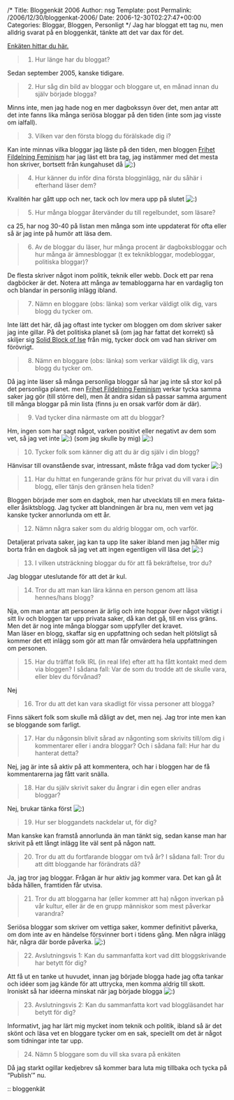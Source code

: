 /*
 Title: Bloggenkät 2006
 Author: nsg
 Template: post
 Permalink: /2006/12/30/bloggenkat-2006/
 Date: 2006-12-30T02:27:47+00:00
 Categories: Bloggar, Bloggen, Personligt
*/
Jag har bloggat ett tag nu, men alldrig svarat på en bloggenkät, tänkte att det var dax för det.

[Enkäten hittar du här.][1]

> 1. Hur länge har du bloggat?

Sedan september 2005, kanske tidigare.

> 2. Hur såg din bild av bloggar och bloggare ut, en månad innan du själv började blogga?

Minns inte, men jag hade nog en mer dagbokssyn över det, men antar att det inte fanns lika många seriösa bloggar på den tiden (inte som jag visste om ialfall).

> 3. Vilken var den första blogg du förälskade dig i?

Kan inte minnas vilka bloggar jag läste på den tiden, men bloggen [Frihet Fildelning Feminism][2] har jag läst ett bra tag, jag instämmer med det mesta hon skriver, bortsett från kungahuset då <img src="http://nsg.cc/wp-includes/images/smilies/icon_smile.gif" alt=":)" class="wp-smiley" /> 

> 4. Hur känner du inför dina första blogginlägg, när du såhär i efterhand läser dem?

Kvalitén har gått upp och ner, tack och lov mera upp på slutet <img src="http://nsg.cc/wp-includes/images/smilies/icon_smile.gif" alt=":)" class="wp-smiley" /> 

> 5. Hur många bloggar återvänder du till regelbundet, som läsare?

ca 25, har nog 30-40 på listan men många som inte uppdaterat för ofta eller så är jag inte på humör att läsa dem.

> 6. Av de bloggar du läser, hur många procent är dagboksbloggar och hur många är ämnesbloggar (t ex teknikbloggar, modebloggar, politiska bloggar)?

De flesta skriver något inom politik, teknik eller webb. Dock ett par rena dagböcker är det. Notera att många av temabloggarna har en vardaglig ton och blandar in personlig inlägg ibland.

> 7. Nämn en bloggare (obs: länka) som verkar väldigt olik dig, vars blogg du tycker om.

Inte lätt det här, då jag oftast inte tycker om bloggen om dom skriver saker jag inte gillar. På det politiska planet så (om jag har fattat det korrekt) så skiljer sig [Solid Block of Ise][3] från mig, tycker dock om vad han skriver om förövrigt.

> 8. Nämn en bloggare (obs: länka) som verkar väldigt lik dig, vars blogg du tycker om.

Då jag inte läser så många personliga bloggar så har jag inte så stor kol på det personliga planet. men [Frihet Fildelning Feminism][2] verkar tycka samma saker jag gör (till större del), men åt andra sidan så passar samma argument till många bloggar på min lista (finns ju en orsak varför dom är där).

> 9. Vad tycker dina närmaste om att du bloggar?

Hm, ingen som har sagt något, varken positivt eller negativt av dem som vet, så jag vet inte <img src="http://nsg.cc/wp-includes/images/smilies/icon_smile.gif" alt=":)" class="wp-smiley" /> (som jag skulle by mig) <img src="http://nsg.cc/wp-includes/images/smilies/icon_smile.gif" alt=":)" class="wp-smiley" /> 

> 10. Tycker folk som känner dig att du är dig själv i din blogg?

Hänvisar till ovanstående svar, intressant, måste fråga vad dom tycker <img src="http://nsg.cc/wp-includes/images/smilies/icon_smile.gif" alt=":)" class="wp-smiley" /> 

> 11. Har du hittat en fungerande gräns för hur privat du vill vara i din blogg, eller tänjs den gränsen hela tiden?

Bloggen började mer som en dagbok, men har utvecklats till en mera fakta- eller åsiktsblogg. Jag tycker att blandningen är bra nu, men vem vet jag kanske tycker annorlunda om ett år.

> 12. Nämn några saker som du aldrig bloggar om, och varför.

Detaljerat privata saker, jag kan ta upp lite saker ibland men jag håller mig borta från en dagbok så jag vet att ingen egentligen vill läsa det <img src="http://nsg.cc/wp-includes/images/smilies/icon_smile.gif" alt=":)" class="wp-smiley" /> 

> 13. I vilken utsträckning bloggar du för att få bekräftelse, tror du?

Jag bloggar uteslutande för att det är kul.

> 14. Tror du att man kan lära känna en person genom att läsa hennes/hans blogg?

Nja, om man antar att personen är ärlig och inte hoppar över något viktigt i sitt liv och bloggen tar upp privata saker, då kan det gå, till en viss gräns. Men det är nog inte många bloggar som uppfyller det kravet.  
Man läser en blogg, skaffar sig en uppfattning och sedan helt plötsligt så kommer det ett inlägg som gör att man får omvärdera hela uppfattningen om personen.

> 15. Har du träffat folk IRL (in real life) efter att ha fått kontakt med dem via bloggen? I sådana fall: Var de som du trodde att de skulle vara, eller blev du förvånad?

Nej

> 16. Tror du att det kan vara skadligt för vissa personer att blogga?

Finns säkert folk som skulle må dåligt av det, men nej. Jag tror inte men kan se bloggande som farligt.

> 17. Har du någonsin blivit sårad av någonting som skrivits till/om dig i kommentarer eller i andra bloggar? Och i sådana fall: Hur har du hanterat detta?

Nej, jag är inte så aktiv på att kommentera, och har i bloggen har de få kommentarerna jag fått varit snälla.

> 18. Har du själv skrivit saker du ångrar i din egen eller andras bloggar?

Nej, brukar tänka först <img src="http://nsg.cc/wp-includes/images/smilies/icon_smile.gif" alt=":)" class="wp-smiley" /> 

> 19. Hur ser bloggandets nackdelar ut, för dig?

Man kanske kan framstå annorlunda än man tänkt sig, sedan kanse man har skrivit på ett långt inlägg lite väl sent på någon natt.

> 20. Tror du att du fortfarande bloggar om två år? I sådana fall: Tror du att ditt bloggande har förändrats då?

Ja, jag tror jag bloggar. Frågan är hur aktiv jag kommer vara. Det kan gå åt båda hållen, framtiden får utvisa.

> 21. Tror du att bloggarna har (eller kommer att ha) någon inverkan på vår kultur, eller är de en grupp människor som mest påverkar varandra?

Seriösa bloggar som skriver om vettiga saker, kommer definitivt påverka, om dom inte av en händelse försvinner bort i tidens gång. Men några inlägg här, några där borde påverka. <img src="http://nsg.cc/wp-includes/images/smilies/icon_smile.gif" alt=":)" class="wp-smiley" /> 

> 22. Avslutningsvis 1: Kan du sammanfatta kort vad ditt bloggskrivande har betytt för dig?

Att få ut en tanke ut huvudet, innan jag började blogga hade jag ofta tankar och idéer som jag kände för att uttrycka, men komma aldrig till skott. Ironiskt så har idéerna minskat när jag började blogga <img src="http://nsg.cc/wp-includes/images/smilies/icon_smile.gif" alt=":)" class="wp-smiley" /> 

> 23. Avslutningsvis 2: Kan du sammanfatta kort vad bloggläsandet har betytt för dig?

Informativt, jag har lärt mig mycket inom teknik och politik, ibland så är det skönt och läsa vet en bloggare tycker om en sak, speciellt om det är något som tidningar inte tar upp.

> 24. Nämn 5 bloggare som du vill ska svara på enkäten

Då jag starkt ogillar kedjebrev så kommer bara luta mig tillbaka och tycka på &#8220;Publish&#8217;&#8221; nu.

:: bloggenkät

<small></small>

 [1]: http://blogg.aftonbladet.se/1/perma/218519/
 [2]: http://www.frihetfildelningfeminism.se/
 [3]: http://blog.isecore.net/